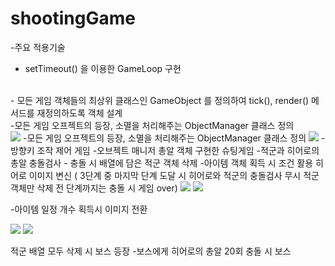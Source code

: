 # shootingGame


-주요 적용기술
<br>
- setTimeout() 을 이용한 GameLoop 구현 
<br>
- 모든 게임 객체들의 최상위 클래스인 GameObject 를 정의하여 tick(), render() 메서드를 재정의하도록 객체 설계 
<br>
-모든 게임 오프젝트의 등장, 소멸을 처리해주는 ObjectManager 클래스 정의 

<br>
<img src="https://postfiles.pstatic.net/MjAxOTA1MTNfMzMg/MDAxNTU3NzE1MTQzODEx.ON8r9DyxKTPsW9M7duA6IcTT-MWd8Q3dRM5coOFdpV8g.XBmQsSf11T49TaxURtp2849E2QwLmytzrfOU3aR4YE8g.PNG.kidsgk4/image.png?type=w580"/>
-모든 게임 오프젝트의 등장, 소멸을 처리해주는 ObjectManager 클래스 정의

<img src="https://postfiles.pstatic.net/MjAxOTA1MTNfMTg5/MDAxNTU3NzE1MTYzNzEw.f4yc6WnXZqxMfjTxVo4SkERP5MWrkGj1c528g8N7Oywg.DQQgWA0DAOA7AWgNuAEhPumCCBPb5TRfxkEfl5_a0OQg.PNG.kidsgk4/image.png?type=w580"/>
-방향키 조작 제어 게임
-오브젝트 매니저 총알 객체 구현한 슈팅게임
-적군과 히어로의 총알 충돌검사  - 충돌 시 배열에 담은 적군 객체 삭제
-아이템 객체 획득 시 조건 활용 히어로 이미지 변신 ( 3단계 중 마지막 단계 도달 시 히어로와 적군의 충돌검사 무시 적군객체만 삭제 전 단계까지는 충돌 시
게임 over)

<img src="https://postfiles.pstatic.net/MjAxOTA1MTNfMTM4/MDAxNTU3NzE1MjgxNDY2.Uph0ErvD1zrAyqtqdu8gBmniFjhKvk9NFtpC_knVuo8g.dpozsRLu8qcu3vWxGv5m_3ivaVFQMWxRQYwYNIHJ5Jsg.PNG.kidsgk4/image.png?type=w580"/>

<img src="https://postfiles.pstatic.net/MjAxOTA1MTNfMjQ5/MDAxNTU3NzE1NDE4Njky.CIq2tabLldD5cTemBHD7U6oWs0HpooQ1OqEhiqya2Twg.qQITBTWSpUcO5xaMAfjCrSqIUibhN_uijApgzMwcw_wg.PNG.kidsgk4/image.png?type=w580"/>

-아이템 일정 개수 획득시 이미지 전환

<img src="https://postfiles.pstatic.net/MjAxOTA1MTNfMTYw/MDAxNTU3NzE1NDk4NzMw.6UMJlKi1LKUJmyiWYLIXgFQC3T9rayHy-FVUktKbY9sg.fCmSfoRCUj9hY4YAD0uchUH0si7j865L9op0cofIvE0g.PNG.kidsgk4/image.png?type=w580"/>

<img src="https://postfiles.pstatic.net/MjAxOTA1MTNfNjAg/MDAxNTU3NzE4Nzg1MjE4.VZCwfqN_Gic8UM5fT1b71vahHbnUbTZ91lcrpzzBxdsg.vZ3letNdB--JjFF8OllRhD__v86IsaV-E-ZMlI4JR5Ug.PNG.kidsgk4/image.png?type=w580"/>


적군 배열 모두 삭제 시 보스 등장 
-보스에게 히어로의 총알 20회 충돌 시 보스 


